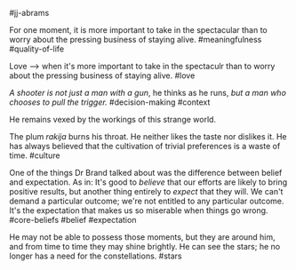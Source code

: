 #jj-abrams

For one moment, it is more important to take in the spectacular than to worry about the pressing business of staying alive.
#meaningfulness #quality-of-life 

Love --> when it's more important to take in the spectaculr than to worry about the pressing business of staying alive.
#love

_A shooter is not just a man with a gun_, he thinks as he runs, _but a man who chooses to pull the trigger._
#decision-making #context 

He remains vexed by the workings of this strange world.

The plum _rakija_ burns his throat. He neither likes the taste nor dislikes it. He has always believed that the cultivation of trivial preferences is a waste of time.
#culture 

One of the things Dr Brand talked about was the difference between belief and expectation. As in: It's good to _believe_ that our efforts are likely to bring positive results, but another thing entirely to _expect_ that they will. We can't demand a particular outcome; we're not entitled to any particular outcome. It's the expectation that makes us so miserable when things go wrong.
#core-beliefs #belief #expectation 

He may not be able to possess those moments, but they are around him, and from time to time they may shine brightly. He can see the stars; he no longer has a need for the constellations.
#stars 

